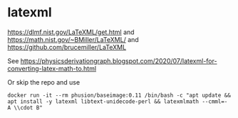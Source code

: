 # latexml

<https://dlmf.nist.gov/LaTeXML/get.html> and <https://math.nist.gov/~BMiller/LaTeXML/> and <https://github.com/brucemiller/LaTeXML>


See <https://physicsderivationgraph.blogspot.com/2020/07/latexml-for-converting-latex-math-to.html>

Or skip the repo and use

    docker run -it --rm phusion/baseimage:0.11 /bin/bash -c "apt update && apt install -y latexml libtext-unidecode-perl && latexmlmath --cmml=- A \\cdot B"

